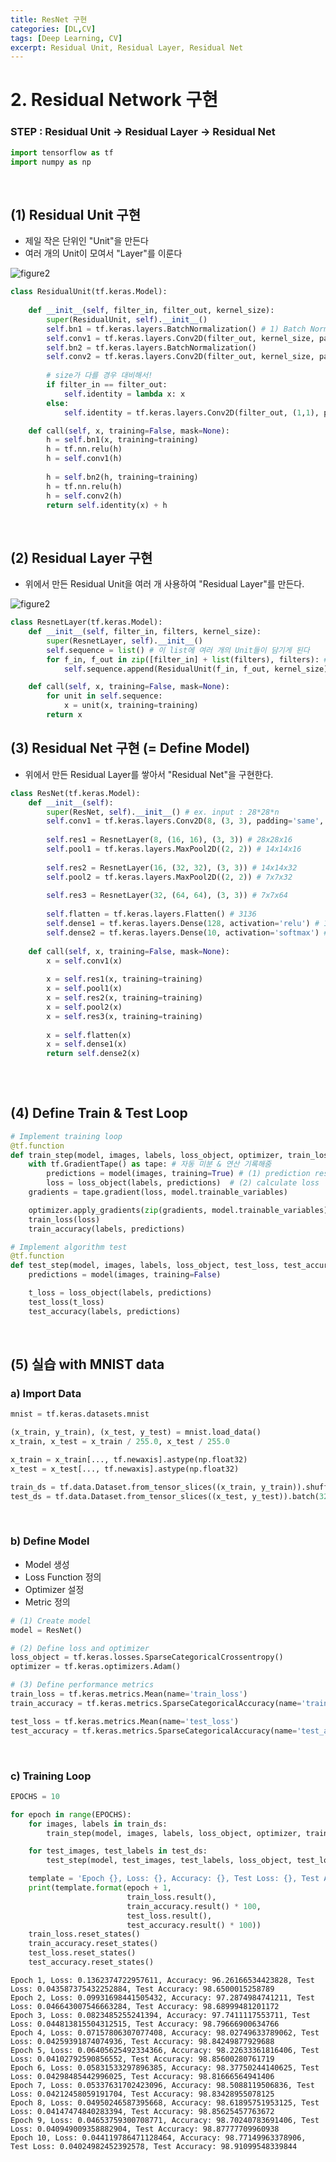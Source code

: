 ```yaml
---
title: ResNet 구현
categories: [DL,CV]
tags: [Deep Learning, CV]
excerpt: Residual Unit, Residual Layer, Residual Net
---
```


# 2. Residual Network 구현 

### STEP : Residual Unit -> Residual Layer -> Residual Net


```python
import tensorflow as tf
import numpy as np
```

<br>

## (1) Residual Unit 구현

- 제일 작은 단위인 "Unit"을 만든다
- 여러 개의 Unit이 모여서 "Layer"를 이룬다

![figure2](/assets/img/cv/cv2.png)


```python
class ResidualUnit(tf.keras.Model):
    
    def __init__(self, filter_in, filter_out, kernel_size):
        super(ResidualUnit, self).__init__()
        self.bn1 = tf.keras.layers.BatchNormalization() # 1) Batch Norm Layer
        self.conv1 = tf.keras.layers.Conv2D(filter_out, kernel_size, padding='same') # 2) Convolutional Layer
        self.bn2 = tf.keras.layers.BatchNormalization()
        self.conv2 = tf.keras.layers.Conv2D(filter_out, kernel_size, padding='same')
        
        # size가 다를 경우 대비해서!
        if filter_in == filter_out:
            self.identity = lambda x: x
        else:
            self.identity = tf.keras.layers.Conv2D(filter_out, (1,1), padding='same')

    def call(self, x, training=False, mask=None):
        h = self.bn1(x, training=training)
        h = tf.nn.relu(h)
        h = self.conv1(h)
        
        h = self.bn2(h, training=training)
        h = tf.nn.relu(h)
        h = self.conv2(h)
        return self.identity(x) + h
```

<br>

## (2) Residual Layer 구현

- 위에서 만든 Residual Unit을 여러 개 사용하여 "Residual Layer"를 만든다.

![figure2](/assets/img/cv/cv3.png)


```python
class ResnetLayer(tf.keras.Model):
    def __init__(self, filter_in, filters, kernel_size):
        super(ResnetLayer, self).__init__()
        self.sequence = list() # 이 list에 여러 개의 Unit들이 담기게 된다
        for f_in, f_out in zip([filter_in] + list(filters), filters): # ex. zip([8,16,16],[16,16])
            self.sequence.append(ResidualUnit(f_in, f_out, kernel_size))

    def call(self, x, training=False, mask=None):
        for unit in self.sequence:
            x = unit(x, training=training)
        return x
```

## (3) Residual Net 구현 (= Define Model)

- 위에서 만든 Residual Layer를 쌓아서 "Residual Net"을 구현한다.


```python
class ResNet(tf.keras.Model):
    def __init__(self):
        super(ResNet, self).__init__() # ex. input : 28*28*n
        self.conv1 = tf.keras.layers.Conv2D(8, (3, 3), padding='same', activation='relu') # 28x28x8
        
        self.res1 = ResnetLayer(8, (16, 16), (3, 3)) # 28x28x16
        self.pool1 = tf.keras.layers.MaxPool2D((2, 2)) # 14x14x16
        
        self.res2 = ResnetLayer(16, (32, 32), (3, 3)) # 14x14x32
        self.pool2 = tf.keras.layers.MaxPool2D((2, 2)) # 7x7x32
        
        self.res3 = ResnetLayer(32, (64, 64), (3, 3)) # 7x7x64
        
        self.flatten = tf.keras.layers.Flatten() # 3136
        self.dense1 = tf.keras.layers.Dense(128, activation='relu') # 128
        self.dense2 = tf.keras.layers.Dense(10, activation='softmax') # 10 ( classify to number 0 ~ 9)
        
    def call(self, x, training=False, mask=None):
        x = self.conv1(x)
        
        x = self.res1(x, training=training)
        x = self.pool1(x)
        x = self.res2(x, training=training)
        x = self.pool2(x)
        x = self.res3(x, training=training)
        
        x = self.flatten(x)
        x = self.dense1(x)
        return self.dense2(x)
        
```

<br>

## (4) Define Train & Test Loop


```python
# Implement training loop
@tf.function
def train_step(model, images, labels, loss_object, optimizer, train_loss, train_accuracy):
    with tf.GradientTape() as tape: # 자동 미분 & 연산 기록해줌
        predictions = model(images, training=True) # (1) prediction result
        loss = loss_object(labels, predictions)  # (2) calculate loss
    gradients = tape.gradient(loss, model.trainable_variables)

    optimizer.apply_gradients(zip(gradients, model.trainable_variables))
    train_loss(loss)
    train_accuracy(labels, predictions)

# Implement algorithm test
@tf.function
def test_step(model, images, labels, loss_object, test_loss, test_accuracy):
    predictions = model(images, training=False)

    t_loss = loss_object(labels, predictions)
    test_loss(t_loss)
    test_accuracy(labels, predictions)
```

<br>

## (5) 실습 with MNIST data

### a) Import Data

```python
mnist = tf.keras.datasets.mnist

(x_train, y_train), (x_test, y_test) = mnist.load_data()
x_train, x_test = x_train / 255.0, x_test / 255.0

x_train = x_train[..., tf.newaxis].astype(np.float32)
x_test = x_test[..., tf.newaxis].astype(np.float32)

train_ds = tf.data.Dataset.from_tensor_slices((x_train, y_train)).shuffle(10000).batch(32)
test_ds = tf.data.Dataset.from_tensor_slices((x_test, y_test)).batch(32)
```

<br>

### b) Define Model

- Model 생성
- Loss Function 정의
- Optimizer 설정
- Metric 정의


```python
# (1) Create model
model = ResNet()

# (2) Define loss and optimizer
loss_object = tf.keras.losses.SparseCategoricalCrossentropy()
optimizer = tf.keras.optimizers.Adam()

# (3) Define performance metrics
train_loss = tf.keras.metrics.Mean(name='train_loss')
train_accuracy = tf.keras.metrics.SparseCategoricalAccuracy(name='train_accuracy')

test_loss = tf.keras.metrics.Mean(name='test_loss')
test_accuracy = tf.keras.metrics.SparseCategoricalAccuracy(name='test_accuracy')
```

<br>

### c) Training Loop

```python
EPOCHS = 10
```


```python
for epoch in range(EPOCHS):
    for images, labels in train_ds:
        train_step(model, images, labels, loss_object, optimizer, train_loss, train_accuracy)

    for test_images, test_labels in test_ds:
        test_step(model, test_images, test_labels, loss_object, test_loss, test_accuracy)

    template = 'Epoch {}, Loss: {}, Accuracy: {}, Test Loss: {}, Test Accuracy: {}'
    print(template.format(epoch + 1,
                          train_loss.result(),
                          train_accuracy.result() * 100,
                          test_loss.result(),
                          test_accuracy.result() * 100))
    train_loss.reset_states()
    train_accuracy.reset_states()
    test_loss.reset_states()
    test_accuracy.reset_states()
```

    Epoch 1, Loss: 0.1362374722957611, Accuracy: 96.26166534423828, Test Loss: 0.043587375432252884, Test Accuracy: 98.6500015258789
    Epoch 2, Loss: 0.09931698441505432, Accuracy: 97.2874984741211, Test Loss: 0.046643007546663284, Test Accuracy: 98.68999481201172
    Epoch 3, Loss: 0.0823485255241394, Accuracy: 97.7411117553711, Test Loss: 0.044813815504312515, Test Accuracy: 98.79666900634766
    Epoch 4, Loss: 0.07157806307077408, Accuracy: 98.02749633789062, Test Loss: 0.04259391874074936, Test Accuracy: 98.84249877929688
    Epoch 5, Loss: 0.06405625492334366, Accuracy: 98.22633361816406, Test Loss: 0.04102792590856552, Test Accuracy: 98.85600280761719
    Epoch 6, Loss: 0.05831533297896385, Accuracy: 98.37750244140625, Test Loss: 0.04298485442996025, Test Accuracy: 98.81666564941406
    Epoch 7, Loss: 0.05337631702423096, Accuracy: 98.5088119506836, Test Loss: 0.04212458059191704, Test Accuracy: 98.83428955078125
    Epoch 8, Loss: 0.04950246587395668, Accuracy: 98.61895751953125, Test Loss: 0.04147474840283394, Test Accuracy: 98.85625457763672
    Epoch 9, Loss: 0.04653759300708771, Accuracy: 98.70240783691406, Test Loss: 0.040949009358882904, Test Accuracy: 98.87777709960938
    Epoch 10, Loss: 0.044119786471128464, Accuracy: 98.77149963378906, Test Loss: 0.04024982452392578, Test Accuracy: 98.91099548339844

